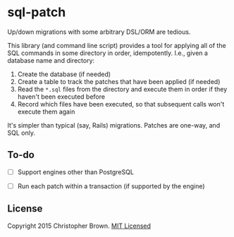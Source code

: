 # sql-patch

Up/down migrations with some arbitrary DSL/ORM are tedious.

This library (and command line script) provides a tool for applying all of the SQL commands in some directory in order, idempotently. I.e., given a database name and directory:

1. Create the database (if needed)
2. Create a table to track the patches that have been applied (if needed)
3. Read the `*.sql` files from the directory and execute them in order if they haven't been executed before
4. Record which files have been executed, so that subsequent calls won't execute them again

It's simpler than typical (say, Rails) migrations. Patches are one-way, and SQL only.


## To-do

* [ ] Support engines other than PostgreSQL
* [ ] Run each patch within a transaction (if supported by the engine)


## License

Copyright 2015 Christopher Brown. [MIT Licensed](http://chbrown.github.io/licenses/MIT/#2015)
